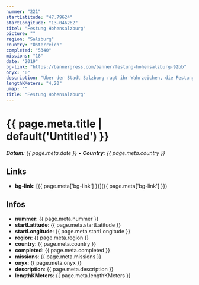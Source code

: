 ```yaml
---
nummer: "221"
startLatitude: "47.79624"
startLongitude: "13.046262"
titel: "Festung Hohensalzburg"
picture: ""
region: "Salzburg"
country: "Österreich"
completed: "5340"
missions: "18"
date: "2019"
bg-link: "https://bannergress.com/banner/festung-hohensalzburg-92bb"
onyx: "0"
description: "Über der Stadt Salzburg ragt ihr Wahrzeichen, die Festung Hohensalzburg, die zu den größten Burgen Europas zählt."
lengthKMeters: "4,20"
umap: ""
title: "Festung Hohensalzburg"
---
```

# {{ page.meta.title | default('Untitled') }}

_**Datum:** {{ page.meta.date }} • **Country:** {{ page.meta.country }}_

## Links
- **bg-link**: [{{ page.meta['bg-link'] }}]({{ page.meta['bg-link'] }})

## Infos
- **nummer**: {{ page.meta.nummer }}
- **startLatitude**: {{ page.meta.startLatitude }}
- **startLongitude**: {{ page.meta.startLongitude }}
- **region**: {{ page.meta.region }}
- **country**: {{ page.meta.country }}
- **completed**: {{ page.meta.completed }}
- **missions**: {{ page.meta.missions }}
- **onyx**: {{ page.meta.onyx }}
- **description**: {{ page.meta.description }}
- **lengthKMeters**: {{ page.meta.lengthKMeters }}
